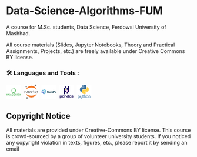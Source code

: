 # Data-Science-Algorithms-FUM

A course for M.Sc. students, Data Science, Ferdowsi University of Mashhad.


All course materials (Slides, Jupyter Notebooks, Theory and Practical Assignments, Projects, etc.) are freely available under Creative Commons BY license.


### :hammer_and_wrench: Languages and Tools :

  <img src="https://github.com/devicons/devicon/blob/master/icons/anaconda/anaconda-original-wordmark.svg" title="anaconda" alt="anaconda" width="40" height="40"/>&nbsp;
  <img src="https://github.com/devicons/devicon/blob/master/icons/jupyter/jupyter-original-wordmark.svg" title="Jupyter" alt="Jupyter" width="40" height="40"/>&nbsp;
  <img src="https://github.com/devicons/devicon/blob/master/icons/numpy/numpy-original-wordmark.svg" title="Numpy" alt="Numpy" width="40" height="40"/>&nbsp;
  <img src="https://github.com/devicons/devicon/blob/master/icons/pandas/pandas-original-wordmark.svg" title="Pandas" alt="Pandas" width="40" height="40"/>&nbsp;
  <img src="https://github.com/devicons/devicon/blob/master/icons/python/python-original-wordmark.svg" title="Python" alt="Python " width="40" height="40"/>&nbsp;


## Copyright Notice
All materials are provided under Creative-Commons BY license. This course is crowd-sourced by a group of volunteer university students. If you noticed any copyright violation in texts, figures, etc., please report it by sending an email
